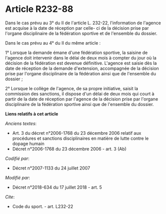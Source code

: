 # Article R232-88

Dans le cas prévu au 3° du II de l'article L. 232-22, l'information de l'agence est acquise à la date de réception par celle-
ci de la décision prise par l'organe disciplinaire de la fédération sportive et de l'ensemble du dossier.

Dans le cas prévu au 4° du II du même article :

1° Lorsque la demande émane d'une fédération sportive, la saisine de l'agence doit intervenir dans le délai de deux mois à
compter du jour où la décision de la fédération est devenue définitive. L'agence est saisie dès la date de réception de la
demande d'extension, accompagnée de la décision prise par l'organe disciplinaire de la fédération ainsi que de l'ensemble du
dossier ;

2° Lorsque le collège de l'agence, de sa propre initiative, saisit la commission des sanctions, il dispose d'un délai de deux
mois qui court à partir de la date de réception par l'agence de la décision prise par l'organe disciplinaire de la fédération
sportive ainsi que de l'ensemble du dossier.

**Liens relatifs à cet article**

_Anciens textes_:

  - Art. 3 du décret n°2006-1768 du 23 décembre 2006 relatif aux procédures et sanctions disciplinaires en matière de lutte contre le dopage humain
  - Décret n°2006-1768 du 23 décembre 2006 - art. 3 (Ab)

_Codifié par_:

  - Décret n°2007-1133 du 24 juillet 2007

_Modifié par_:

  - Décret n°2018-634 du 17 juillet 2018 - art. 5

_Cite_:

  - Code du sport. - art. L232-22
